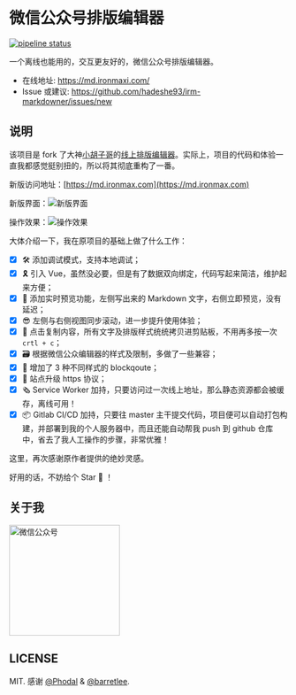 # 微信公众号排版编辑器

[![pipeline status](https://gitlab.com/ironmaxtory/irm-markdowner/badges/master/pipeline.svg)](https://gitlab.com/ironmaxtory/irm-markdowner/commits/master)

一个离线也能用的，交互更友好的，微信公众号排版编辑器。

- 在线地址: <https://md.ironmaxi.com/>
- Issue 或建议: <https://github.com/hadeshe93/irm-markdowner/issues/new>

## 说明
该项目是 fork 了大神[小胡子哥](https://github.com/barretlee)的[线上排版编辑器](https://github.com/barretlee/online-markdown)。实际上，项目的代码和体验一直我都感觉挺别扭的，所以将其彻底重构了一番。

新版访问地址：[https://md.ironmax.com](https://md.ironmax.com)

新版界面：![新版界面](https://cdn.ironmaxi.com/images/upload/20190327112803.jpg)

操作效果：![操作效果](https://cdn.ironmaxi.com/images/upload/20190327145500.gif)

大体介绍一下，我在原项目的基础上做了什么工作：  
+ [x] 🛠 添加调试模式，支持本地调试；
+ [x] 🎗 引入 Vue，虽然没必要，但是有了数据双向绑定，代码写起来简洁，维护起来方便；
+ [x] 🔭 添加实时预览功能，左侧写出来的 Markdown 文字，右侧立即预览，没有延迟；
+ [x] 😎 左侧与右侧视图同步滚动，进一步提升使用体验；
+ [x] 💅 点击复制内容，所有文字及排版样式统统拷贝进剪贴板，不用再多按一次 `crtl + c`；
+ [x] 🗃 根据微信公众编辑器的样式及限制，多做了一些兼容；
+ [x] 🌈 增加了 3 种不同样式的 blockqoute；
+ [x] 🔐 站点升级 https 协议；
+ [x] 🗞 Service Worker 加持，只要访问过一次线上地址，那么静态资源都会被缓存，离线可用！
+ [x] 📦 Gitlab CI/CD 加持，只要往 master 主干提交代码，项目便可以自动打包构建，并部署到我的个人服务器中，而且还能自动帮我 push 到 github 仓库中，省去了我人工操作的步骤，非常优雅！

这里，再次感谢原作者提供的绝妙灵感。

好用的话，不妨给个 Star 🌟 ！

## 关于我
<img width="200" src="https://cdn.ironmaxi.com/images/upload/qrcode_2018.png" alt="微信公众号"/>

## LICENSE
MIT. 感谢 [@Phodal](https://github.com/phodal) & [@barretlee](https://github.com/barretlee).
